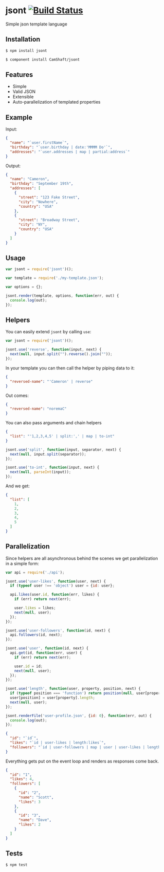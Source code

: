 jsont [![Build Status](https://travis-ci.org/CamShaft/jsont.png?branch=master)](https://travis-ci.org/CamShaft/jsont)
=====

Simple json template language

Installation
------------

```sh
$ npm install jsont
```

```sh
$ component install CamShaft/jsont
```

Features
--------

* Simple
* Valid JSON
* Extensible
* Auto-parallelization of templated properties

Example
-------

Input:

```json
{
  "name": "`user.firstName`",
  "birthday": "`user.birthday | date:'MMMM Do'`",
  "addresses": "`user.addresses | map | partial:address`"
}
```

Output:

```json
{
  "name": "Cameron",
  "birthday": "September 19th",
  "addresses": [
    {
      "street": "123 Fake Street",
      "city": "Nowhere",
      "country": "USA"
    },
    {
      "street": "Broadway Street",
      "city": "NY",
      "country": "USA"
    }
  ]
}
```

Usage
-----

```js
var jsont = require('jsont')();

var template = require('./my-template.json');

var options = {};

jsont.render(template, options, function(err, out) {
  console.log(out);
});
```

Helpers
-------

You can easily extend `jsont` by calling `use`:

```js
var jsont = require('jsont')();

jsont.use('reverse', function(input, next) {
  next(null, input.split("").reverse().join(""));
});
```

In your template you can then call the helper by piping data to it:

```json
{
  "reversed-name": "'Cameron' | reverse"
}
```

Out comes:

```json
{
  "reversed-name": "noremaC"
}
```

You can also pass arguments and chain helpers

```json
{
  "list": "'1,2,3,4,5' | split:',' | map | to-int"
}
```

```js
jsont.use('split', function(input, separator, next) {
  next(null, input.split(separator));
});

jsont.use('to-int', function(input, next) {
  next(null, parseInt(input));
});
```

And we get:

```json
{
  "list": [
    1,
    2,
    3,
    4,
    5
  ]
}
```

Parallelization
---------------

Since helpers are all asynchronous behind the scenes we get parallelization in a simple form:

```js
var api = require('./api');

jsont.use('user-likes', function(user, next) {
  if (typeof user !== 'object') user = {id: user};

  api.likes(user.id, function(err, likes) {
    if (err) return next(err);

    user.likes = likes;
    next(null, user);
  });
});

jsont.use('user-followers', function(id, next) {
  api.followers(id, next);
});

jsont.use('user', function(id, next) {
  api.get(id, function(err, user) {
    if (err) return next(err);

    user.id = id;
    next(null, user);
  });
});

jsont.use('length', function(user, property, position, next) {
  if (typeof position === 'function') return position(null, user[property].length);
  user[position] = user[property].length;
  next(null, user);
});

jsont.renderFile('user-profile.json', {id: 0}, function(err, out) {
  console.log(out);
});
```

```json
{
  "id": "`id`",
  "likes": "`id | user-likes | length:likes`",
  "followers": "`id | user-followers | map | user | user-likes | length:likes,likes`"
}
```

Everything gets put on the event loop and renders as responses come back.

```json
{
  "id": "1",
  "likes": 4,
  "followers": [
    {
      "id": "2",
      "name": "Scott",
      "likes": 3
    },
    {
      "id": "3",
      "name": "Dave",
      "likes": 2
    }
  ]
}
```

Tests
-----

```sh
$ npm test
```
